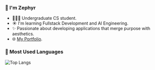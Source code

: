 ### 👋 I'm Zephyr

- 🧑🏻‍💻 Undergraduate CS student.
- ☀️ I'm learning Fullstack Development and AI Engineering.
- ✨ Passionate about developing applications that merge purpose with aesthetics.
- 🌐 [My Portfolio](https://zephyrlin.me).

### 🌟 Most Used Languages
![Top Langs](https://github-readme-stats.vercel.app/api/top-langs/?username=eurooooo&layout=compact)
